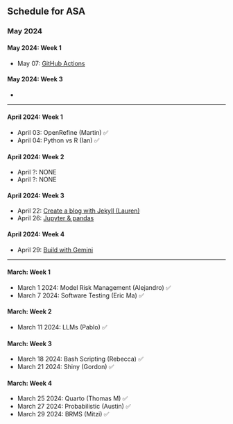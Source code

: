 ## Schedule for ASA


### May 2024

#### May 2024: Week 1
- May 07: [GitHub Actions](42_github_actions.md)

#### May 2024: Week 3
- 



---
  
#### April 2024: Week 1
- April 03: OpenRefine (Martin) ✅
- April 04: Python vs R (Ian) ✅

#### April 2024: Week 2
- April ?:   NONE
- April ?:   NONE
  
#### April 2024: Week 3
- April 22: [Create a blog with Jekyll (Lauren)](https://github.com/data-umbrella/resources/blob/main/social-media/49_blog.md)
- April 26: [Jupyter & pandas](https://github.com/data-umbrella/resources/blob/main/social-media/29_jupyter_pandas.md)

#### April 2024: Week 4
- April 29:  [Build with Gemini](99_gemini.md)

---

#### March: Week 1
- March 1 2024: Model Risk Management (Alejandro) ✅
- March 7 2024: Software Testing (Eric Ma) ✅

#### March: Week 2
- March 11 2024: LLMs (Pablo) ✅

#### March: Week 3
- March 18 2024: Bash Scripting (Rebecca) ✅
- March 21 2024: Shiny (Gordon) ✅

#### March: Week 4
- March 25 2024: Quarto (Thomas M) ✅
- March 27 2024: Probabilistic (Austin) ✅
- March 29 2024: BRMS (Mitzi) ✅


